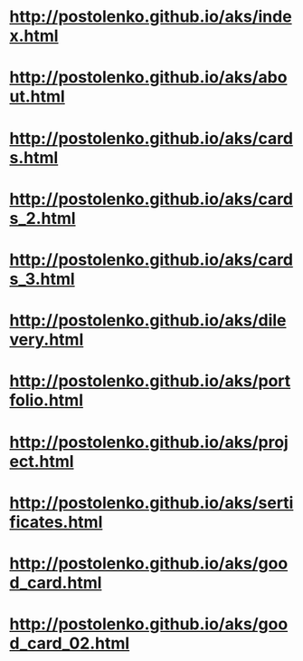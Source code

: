 # http://postolenko.github.io/aks/index.html
# http://postolenko.github.io/aks/about.html
# http://postolenko.github.io/aks/cards.html
# http://postolenko.github.io/aks/cards_2.html
# http://postolenko.github.io/aks/cards_3.html
# http://postolenko.github.io/aks/dilevery.html
# http://postolenko.github.io/aks/portfolio.html
# http://postolenko.github.io/aks/project.html
# http://postolenko.github.io/aks/sertificates.html
# http://postolenko.github.io/aks/good_card.html
# http://postolenko.github.io/aks/good_card_02.html